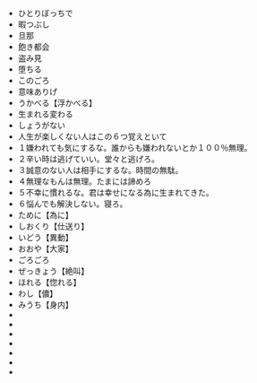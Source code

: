 - ひとりぼっちで
- 暇つぶし
- 旦那
- 飽き都会
- 盗み見
- 堕ちる
- このごろ
- 意味ありげ
- うかべる【浮かべる】
- 生まれる変わる
- しょうがない
- 人生が楽しくない人はこの６つ覚えといて
- １嫌われても気にするな。誰からも嫌われないとか１００％無理。
- ２辛い時は逃げていい。堂々と逃げろ。
- ３誠意のない人は相手にするな。時間の無駄。
- ４無理なもんは無理。たまには諦めろ
- ５不幸に慣れるな。君は幸せになる為に生まれてきた。
- ６悩んでも解決しない。寝ろ。
- ために【為に】
- しおくり【仕送り】
- いどう【異動】
- おおや【大家】
- ごろごろ
- ぜっきょう【絶叫】
- ほれる【惚れる】
- わし【儂】
- みうち【身内】
- 
- 
- 
- 
- 
- 
- 

